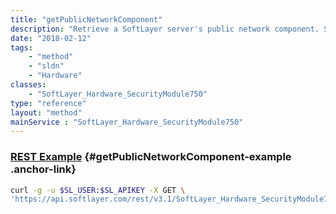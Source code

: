 ```yaml
---
title: "getPublicNetworkComponent"
description: "Retrieve a SoftLayer server's public network component. Some servers are only connected to the private network and may not have a public network component. In that case getPublicNetworkComponent returns a null object. "
date: "2018-02-12"
tags:
    - "method"
    - "sldn"
    - "Hardware"
classes:
    - "SoftLayer_Hardware_SecurityModule750"
type: "reference"
layout: "method"
mainService : "SoftLayer_Hardware_SecurityModule750"
---
```


### [REST Example](#getPublicNetworkComponent-example) <a href="/article/rest/"><i class="fas fa-question"></i></a> {#getPublicNetworkComponent-example .anchor-link} 
```bash
curl -g -u $SL_USER:$SL_APIKEY -X GET \
'https://api.softlayer.com/rest/v3.1/SoftLayer_Hardware_SecurityModule750/{SoftLayer_Hardware_SecurityModule750ID}/getPublicNetworkComponent'
```
